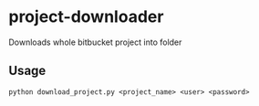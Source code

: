 # project-downloader
Downloads whole bitbucket project into folder

## Usage
```
python download_project.py <project_name> <user> <password>
```